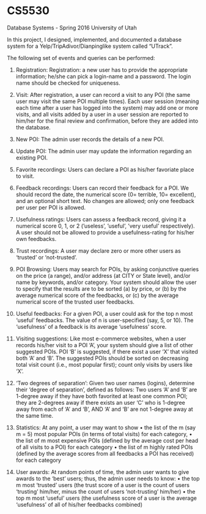 # CS5530
Database Systems - Spring 2016 University of Utah

In this project, I designed, implemented, and documented a database system for a Yelp/TripAdivor/Dianpinglike
system called “UTrack”.

The following set of events and queries can be performed:

1) Registration: Registration: a new user has to provide the appropriate information; he/she can pick
  a login-name and a password. The login name should be checked for uniqueness.
  
2) Visit: After registration, a user can record a visit to any POI (the same user may visit the same
  POI multiple times). Each user session (meaning each time after a user has logged into the system) may
  add one or more visits, and all visits added by a user in a user session are reported to him/her for the final
  review and confirmation, before they are added into the database.
  
3) New POI: The admin user records the details of a new POI.

4) Update POI: The admin user may update the information regarding an existing POI.

5) Favorite recordings: Users can declare a POI as his/her favoriate place to visit.

6) Feedback recordings: Users can record their feedback for a POI. We should record the date, the
  numerical score (0= terrible, 10= excellent), and an optional short text. No changes are allowed; only one
  feedback per user per POI is allowed.
  
7) Usefulness ratings: Users can assess a feedback record, giving it a numerical score 0, 1, or 2 (’useless’,
  ’useful’, ’very useful’ respectively). A user should not be allowed to provide a usefulness-rating for his/her
  own feedbacks.
  
8) Trust recordings: A user may declare zero or more other users as ‘trusted’ or ‘not-trusted’.

9) POI Browsing: Users may search for POIs, by asking conjunctive queries on the price (a range),
  and/or address (at CITY or State level), and/or name by keywords, and/or category. Your system should
  allow the user to specify that the results are to be sorted (a) by price, or (b) by the average numerical score
  of the feedbacks, or (c) by the average numerical score of the trusted user feedbacks.
  
10) Useful feedbacks: For a given POI, a user could ask for the top n most ‘useful’ feedbacks. The
  value of n is user-specified (say, 5, or 10). The ‘usefulness’ of a feedback is its average ‘usefulness’ score.
  
11) Visiting suggestions: Like most e-commerce websites, when a user records his/her visit to a POI
  ‘A’, your system should give a list of other suggested POIs. POI ‘B’ is suggested, if there exist a user ‘X’
  that visited both ‘A’ and ‘B’. The suggested POIs should be sorted on decreasing total visit count (i.e., most
  popular first); count only visits by users like ‘X’.
  
12) ‘Two degrees of separation’: Given two user names (logins), determine their ‘degree of separation’,
  defined as follows: Two users ‘A’ and ‘B’ are 1-degree away if they have both favorited at least one common
  POI; they are 2-degrees away if there exists an user ‘C’ who is 1-degree away from each of ‘A’ and ‘B’, AND
  ‘A’ and ‘B’ are not 1-degree away at the same time.
  
13) Statistics: At any point, a user may want to show
  • the list of the m (say m = 5) most popular POIs (in terms of total visits) for each category,
  • the list of m most expensive POIs (defined by the average cost per head of all visits to a POI) for each
    category
  • the list of m highly rated POIs (defined by the average scores from all feedbacks a POI has received)
    for each category
    
14) User awards: At random points of time, the admin user wants to give awards to the ‘best’ users;
  thus, the admin user needs to know:
  • the top m most ‘trusted’ users (the trust score of a user is the count of users ‘trusting’ him/her, minus
    the count of users ‘not-trusting’ him/her)
  • the top m most ‘useful’ users (the usefulness score of a user is the average ‘usefulness’ of all of his/her
    feedbacks combined)
